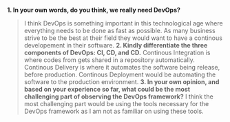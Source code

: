 **1. In your own words, do you think, we really need DevOps?**
> I think DevOps is something important in this technological age where everything needs to be done as fast as possible. As many business strive to be the best at their field they would want to have a continous developement in their software. 
**2. Kindly differentiate the three components of DevOps: CI, CD, and CD.**
>Continous Integration is where codes from gets shared in a repository automatically. Continous Delivery is where it automates the software being release, before production. Continous Deployment would be automating the software to the production environment.
**3. In your own opinion, and based on your experience so far, what could be the most challenging part of observing the DevOps framework?**
> I think the most challenging part would be using the tools necessary for the DevOps framework as I am not as familiar on using these tools. 